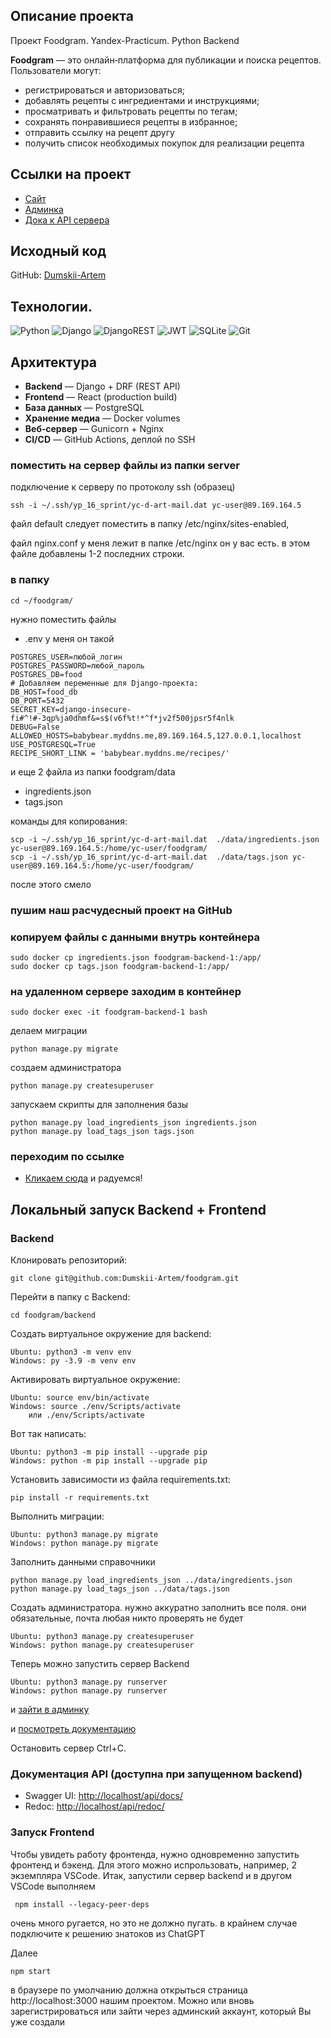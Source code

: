 ## Описание проекта

Проект Foodgram. Yandex-Practicum. Python Backend

**Foodgram** — это онлайн‑платформа для публикации и поиска рецептов.
Пользователи могут:

* регистрироваться и авторизоваться;
* добавлять рецепты с ингредиентами и инструкциями;
* просматривать и фильтровать рецепты по тегам;
* сохранять понравившиеся рецепты в избранное;
* отправить ссылку на рецепт другу
* получить список необходимых покупок для реализации рецепта

## Ссылки на проект

* [Сайт](https://babybear.myddns.me/)
* [Админка](https://babybear.myddns.me/admin/)
* [Дока к API сервера](https://babybear.myddns.me/api/)


## Исходный код

GitHub: [Dumskii-Artem](https://github.com/Dumskii-Artem/foodgram.git)


## Технологии.

![Python](https://img.shields.io/badge/python-3670A0?style=for-the-badge&logo=python&logoColor=ffdd54)
![Django](https://img.shields.io/badge/django-%23092E20.svg?style=for-the-badge&logo=django&logoColor=white)
![DjangoREST](https://img.shields.io/badge/DJANGO-REST-ff1709?style=for-the-badge&logo=django&logoColor=white&color=ff1709&labelColor=gray)
![JWT](https://img.shields.io/badge/JWT-black?style=for-the-badge&logo=JSON%20web%20tokens)
![SQLite](https://img.shields.io/badge/sqlite-%2307405e.svg?style=for-the-badge&logo=sqlite&logoColor=white)
![Git](https://img.shields.io/badge/git-%23F05033.svg?style=for-the-badge&logo=git&logoColor=white)

## Архитектура

* **Backend** — Django + DRF (REST API)
* **Frontend** — React (production build)
* **База данных** — PostgreSQL
* **Хранение медиа** — Docker volumes
* **Веб‑сервер** — Gunicorn + Nginx
* **CI/CD** — GitHub Actions, деплой по SSH

### поместить на сервер файлы из папки server
подключение к серверу по протоколу ssh (образец)
```
ssh -i ~/.ssh/yp_16_sprint/yc-d-art-mail.dat yc-user@89.169.164.5
```
файл default следует поместить в папку /etc/nginx/sites-enabled,

файл nginx.conf у меня лежит в папке /etc/nginx он у вас есть. в этом файле добавлены 1-2 последних строки.

### в папку
```
cd ~/foodgram/
```    
нужно поместить файлы 
- .env 
у меня он такой
```
POSTGRES_USER=любой_логин
POSTGRES_PASSWORD=любой_пароль
POSTGRES_DB=food
# Добавляем переменные для Django-проекта:
DB_HOST=food_db
DB_PORT=5432
SECRET_KEY=django-insecure-fi#^!#-3qp%ja0dhmf&=s$(v6f%t!*^f*jv2f500jpsr5f4nlk
DEBUG=False
ALLOWED_HOSTS=babybear.myddns.me,89.169.164.5,127.0.0.1,localhost
USE_POSTGRESQL=True
RECIPE_SHORT_LINK = 'babybear.myddns.me/recipes/'
```
и еще 2 файла из папки foodgram/data
- ingredients.json
- tags.json

команды для копирования:
```
scp -i ~/.ssh/yp_16_sprint/yc-d-art-mail.dat  ./data/ingredients.json yc-user@89.169.164.5:/home/yc-user/foodgram/
scp -i ~/.ssh/yp_16_sprint/yc-d-art-mail.dat  ./data/tags.json yc-user@89.169.164.5:/home/yc-user/foodgram/
```
после этого смело 
### пушим наш расчудесный проект на GitHub 
### копируем файлы с данными внутрь контейнера
```
sudo docker cp ingredients.json foodgram-backend-1:/app/
sudo docker cp tags.json foodgram-backend-1:/app/

```
### на удаленном сервере заходим в контейнер
```
sudo docker exec -it foodgram-backend-1 bash
```
делаем миграции
```
python manage.py migrate
```
создаем администратора
```
python manage.py createsuperuser
```
запускаем скрипты для заполнения базы
```
python manage.py load_ingredients_json ingredients.json
python manage.py load_tags_json tags.json
```
### переходим по ссылке
* [Кликаем сюда](https://babybear.myddns.me/)
и радуемся!

## Локальный запуск Backend + Frontend

### Backend

Клонировать репозиторий:
```
git clone git@github.com:Dumskii-Artem/foodgram.git
```

Перейти в папку с Backend:
```
cd foodgram/backend
```
Cоздать виртуальное окружение для backend:
```
Ubuntu: python3 -m venv env
Windows: py -3.9 -m venv env
```
Активировать виртуальное окружение:
```
Ubuntu: source env/bin/activate
Windows: source ./env/Scripts/activate
    или ./env/Scripts/activate
```
Вот так написать:
```
Ubuntu: python3 -m pip install --upgrade pip
Windows: python -m pip install --upgrade pip
```
Установить зависимости из файла requirements.txt:
```
pip install -r requirements.txt
```
Выполнить миграции:
```
Ubuntu: python3 manage.py migrate
Windows: python manage.py migrate
```
Заполнить данными справочники 
```
python manage.py load_ingredients_json ../data/ingredients.json
python manage.py load_tags_json ../data/tags.json
```

Создать администратора. нужно аккуратно заполнить все поля. они обязательные, почта любая никто проверять не будет
```
Ubuntu: python3 manage.py createsuperuser
Windows: python manage.py createsuperuser
```

Теперь можно запустить сервер Backend
```
Ubuntu: python3 manage.py runserver
Windows: python manage.py runserver
```
и [зайти в админку]( http://127.0.0.1:8000/admin)

и [посмотреть документацию](http://127.0.0.1:8000/api/)

Остановить сервер Ctrl+C. 

### Документация API (доступна при запущенном backend)

* Swagger UI: [http://localhost/api/docs/](http://localhost/api/docs/)
* Redoc: [http://localhost/api/redoc/](http://localhost/api/redoc/)


### Запуск Frontend

Чтобы увидеть работу фронтенда, нужно одновременно запустить фронтенд и бэкенд. Для этого можно испрользовать, например, 2 экземпляра VSCode. Итак, запустили сервер backend и в другом VSCode выполняем

```
 npm install --legacy-peer-deps
```
очень много ругается, но это не должно пугать. в крайнем случае подключите к решению знатоков из ChatGPT

Далее
```
npm start
```
в браузере по умолчанию должна открыться страница http://localhost:3000 нашим проектом. Можно или вновь зарегистрироваться или зайти через админский аккаунт, который Вы уже создали
